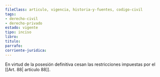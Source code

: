 ```yaml
---
fileClass: articulo, vigencia, historia-y-fuentes, codigo-civil
tags:
- derecho-civil
- derecho-privado
estado: vigente
tipo: inciso
libro:
titulo:
parrafo:
corriente-juridica:
---
```

En virtud de la posesión definitiva cesan las restricciones impuestas por el [[Art. 88| artículo 88]].